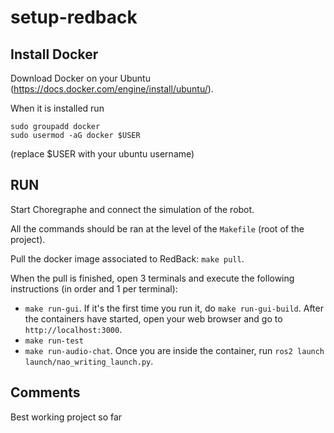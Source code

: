 # setup-redback

## Install Docker

Download Docker on your Ubuntu (https://docs.docker.com/engine/install/ubuntu/).

When it is installed run

```
sudo groupadd docker
sudo usermod -aG docker $USER
```

(replace $USER with your ubuntu username)

## RUN

Start Choregraphe and connect the simulation of the robot.

All the commands should be ran at the level of the `Makefile` (root of the project).

Pull the docker image associated to RedBack: `make pull`.

When the pull is finished, open 3 terminals and execute the following instructions (in order and 1 per terminal):
- `make run-gui`. If it's the first time you run it, do `make run-gui-build`. After the containers have started, open your web browser and go to `http://localhost:3000`.
- `make run-test`
- `make run-audio-chat`. Once you are inside the container, run `ros2 launch launch/nao_writing_launch.py`.

## Comments

Best working project so far